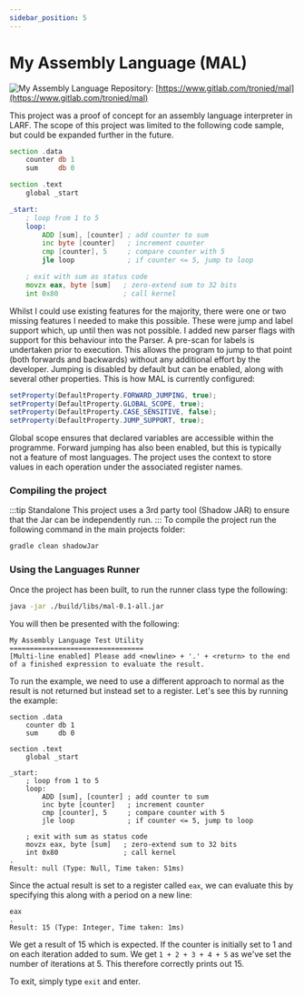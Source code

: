 ```yaml
---
sidebar_position: 5
---
```

# My Assembly Language (MAL)
![My Assembly Language](/img/mal.jpg)
Repository: [https://www.gitlab.com/tronied/mal](https://www.gitlab.com/tronied/mal)

This project was a proof of concept for an assembly language interpreter in LARF. The scope of this project
was limited to the following code sample, but could be expanded further in the future.
```asm
section .data
    counter db 1
    sum     db 0

section .text
    global _start

_start:
    ; loop from 1 to 5
    loop:
        ADD [sum], [counter] ; add counter to sum
        inc byte [counter]   ; increment counter
        cmp [counter], 5     ; compare counter with 5
        jle loop             ; if counter <= 5, jump to loop

    ; exit with sum as status code
    movzx eax, byte [sum]   ; zero-extend sum to 32 bits
    int 0x80                ; call kernel
```
Whilst I could use existing features for the majority, there were one or two missing features I needed to
make this possible. These were jump and label support which, up until then was not possible. I added new
parser flags with support for this behaviour into the Parser. A pre-scan for labels is undertaken prior
to execution. This allows the program to jump to that point (both forwards and backwards) without any
additional effort by the developer. Jumping is disabled by default but can be enabled, along with several
other properties. This is how MAL is currently configured:
```java
setProperty(DefaultProperty.FORWARD_JUMPING, true);
setProperty(DefaultProperty.GLOBAL_SCOPE, true);
setProperty(DefaultProperty.CASE_SENSITIVE, false);
setProperty(DefaultProperty.JUMP_SUPPORT, true);
```
Global scope ensures that declared variables are accessible within the programme. Forward jumping has also
been enabled, but this is typically not a feature of most languages. The project uses the context to store
values in each operation under the associated register names.
### Compiling the project
:::tip Standalone
This project uses a 3rd party tool (Shadow JAR) to ensure that the Jar can be independently run.
:::
To compile the project run the following command in the main projects folder:
```bash
gradle clean shadowJar
```
### Using the Languages Runner
Once the project has been built, to run the runner class type the following:
```bash
java -jar ./build/libs/mal-0.1-all.jar
```
You will then be presented with the following:
```
My Assembly Language Test Utility
=================================
[Multi-line enabled] Please add <newline> + '.' + <return> to the end of a finished expression to evaluate the result.
```
To run the example, we need to use a different approach to normal as the result is not returned but instead set to a 
register. Let's see this by running the example:
```
section .data
    counter db 1
    sum     db 0

section .text
    global _start

_start:
    ; loop from 1 to 5
    loop:
        ADD [sum], [counter] ; add counter to sum
        inc byte [counter]   ; increment counter
        cmp [counter], 5     ; compare counter with 5
        jle loop             ; if counter <= 5, jump to loop

    ; exit with sum as status code
    movzx eax, byte [sum]   ; zero-extend sum to 32 bits
    int 0x80                ; call kernel
.
Result: null (Type: Null, Time taken: 51ms)
```
Since the actual result is set to a register called ``eax``, we can evaluate this by specifying this along with a period
on a new line:
```
eax
.
Result: 15 (Type: Integer, Time taken: 1ms)
```
We get a result of 15 which is expected. If the counter is initially set to 1 and on each iteration added to sum. We get 
``1 + 2 + 3 + 4 + 5`` as we've set the number of iterations at 5. This therefore correctly prints out 15.

To exit, simply type ``exit`` and enter.